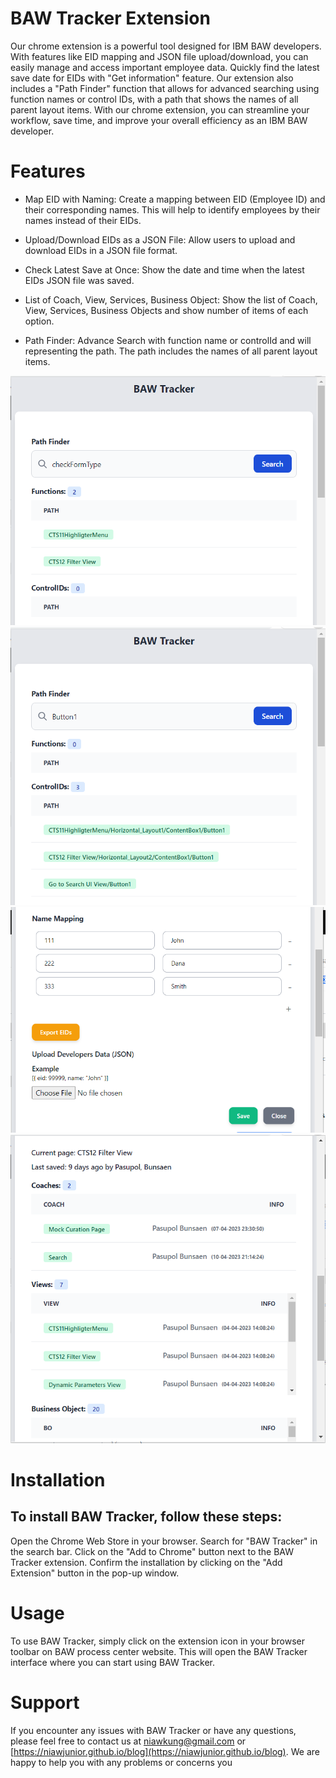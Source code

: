 # BAW Tracker Extension

Our chrome extension is a powerful tool designed for IBM BAW developers. With features like EID mapping and JSON file upload/download, you can easily manage and access important employee data. Quickly find the latest save date for EIDs with "Get information" feature.
Our extension also includes a "Path Finder" function that allows for advanced searching using function names or control IDs, with a path that shows the names of all parent layout items.
With our chrome extension, you can streamline your workflow, save time, and improve your overall efficiency as an IBM BAW developer.


# Features


- Map EID with Naming: Create a mapping between EID (Employee ID) and their corresponding names. This will help to identify employees by their names instead of their EIDs.

- Upload/Download EIDs as a JSON File: Allow users to upload and download EIDs in a JSON file format.

- Check Latest Save at Once: Show the date and time when the latest EIDs JSON file was saved.

- List of Coach, View, Services, Business Object: Show the list of Coach, View, Services, Business Objects and show number of items of each option.
- Path Finder:  Advance Search with function name or controlId and will representing the path. The path includes the names of all parent layout items.


![alt text](path-finder.PNG)
![alt text](path-finder2.PNG)
![alt text](name-mapping.PNG)
![alt text](info.PNG)


# Installation
## To install BAW Tracker, follow these steps:

Open the Chrome Web Store in your browser. Search for "BAW Tracker" in the search bar. Click on the "Add to Chrome" button next to the BAW Tracker extension. Confirm the installation by clicking on the "Add Extension" button in the pop-up window.

# Usage

To use BAW Tracker, simply click on the extension icon in your browser toolbar on BAW process center website. This will open the BAW Tracker interface where you can start using BAW Tracker.

# Support

If you encounter any issues with BAW Tracker or have any questions, please feel free to contact us at niawkung@gmail.com or [https://niawjunior.github.io/blog](https://niawjunior.github.io/blog). We are happy to help you with any problems or concerns you
